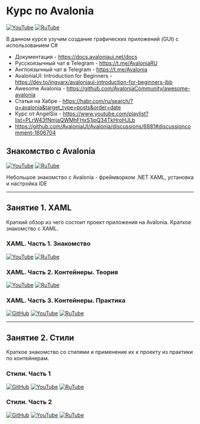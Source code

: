 # Курс по Avalonia

[![YouTube](https://img.shields.io/badge/YouTube-%23FF0000.svg?style=for-the-badge&logo=YouTube&logoColor=white)](https://youtube.com/playlist?list=PLBXnHSmq7po9o_UceZtNI6tBGxNgUbGq5) [![RuTube](https://img.shields.io/badge/RuTube-000000?style=for-the-badge&logo=rutube&logoColor=white)](https://rutube.ru/plst/197321)

В данном курсе узучим создание графических приложений (GUI) с использованием C#

- Документация - https://docs.avaloniaui.net/docs
- Русскоязычный чат в Telegram - https://t.me/AvaloniaRU
- Англоязычный чат в Telegram - https://t.me/Avalonia
- AvaloniaUI: Introduction for Beginners - https://dev.to/ingvarx/avaloniaui-introduction-for-beginners-jbb
- Awesome Avalonia - https://github.com/AvaloniaCommunity/awesome-avalonia
- Статьи на Хабре - https://habr.com/ru/search/?q=avalonia&target_type=posts&order=date
- Курс от AngelSix  - https://www.youtube.com/playlist?list=PLrW43fNmjaQWMhFHxS1jpQ34TkHroHJLb
- https://github.com/AvaloniaUI/Avalonia/discussions/6881#discussioncomment-1606704

## Знакомство с Avalonia 

[![YouTube](https://img.shields.io/badge/YouTube-%23FF0000.svg?style=for-the-badge&logo=YouTube&logoColor=white)](https://youtu.be/C2Z6DrteTQQ) [![RuTube](https://img.shields.io/badge/RuTube-000000?style=for-the-badge&logo=rutube&logoColor=white)](https://rutube.ru/video/9e670bf676ea2517f5c8149dcf3a9aa2/)

Небольшое знакомство с Avalonia - фреймворком .NET XAML, установка и настройка IDE

***

## Занятие 1. XAML

Краткий обзор из чего состоит проект приложения на Avalonia.
Краткое знакомство с XAML.

### XAML. Часть 1. Знакомство

[![YouTube](https://img.shields.io/badge/YouTube-%23FF0000.svg?style=for-the-badge&logo=YouTube&logoColor=white)](https://youtu.be/nkBkgW9Cjao) [![RuTube](https://img.shields.io/badge/RuTube-000000?style=for-the-badge&logo=rutube&logoColor=white)](https://rutube.ru/video/53ec4b4323007adc66e78b0aa1967bc5/)

### XAML. Часть 2. Контейнеры. Теория

[![YouTube](https://img.shields.io/badge/YouTube-%23FF0000.svg?style=for-the-badge&logo=YouTube&logoColor=white)](https://youtu.be/yRTepCBZqNc) [![RuTube](https://img.shields.io/badge/RuTube-000000?style=for-the-badge&logo=rutube&logoColor=white)](https://rutube.ru/video/96e8522410271e3f72384112d3f72485/)

### XAML. Часть 3. Контейнеры. Практика

[![GitHub](https://img.shields.io/badge/github-%23121011.svg?style=for-the-badge&logo=github&logoColor=white)](https://github.com/StarIT-AnSt/AvaloniaDemo_1.git) [![YouTube](https://img.shields.io/badge/YouTube-%23FF0000.svg?style=for-the-badge&logo=YouTube&logoColor=white)](https://youtu.be/WJ9VdgbhHhY) [![RuTube](https://img.shields.io/badge/RuTube-000000?style=for-the-badge&logo=rutube&logoColor=white)](https://rutube.ru/video/55d0d8465e46ac8637091619ad28960e/)

***

## Занятие 2. Стили

Краткое знакомство со стилями и применение их к проекту из практики по контейнерам.

### Стили. Часть 1

[![GitHub](https://img.shields.io/badge/github-%23121011.svg?style=for-the-badge&logo=github&logoColor=white)](https://github.com/StarIT-AnSt/AvaloniaDemo_2.git) [![YouTube](https://img.shields.io/badge/YouTube-%23FF0000.svg?style=for-the-badge&logo=YouTube&logoColor=white)](https://youtu.be/m5d__GU-6lY) [![RuTube](https://img.shields.io/badge/RuTube-000000?style=for-the-badge&logo=rutube&logoColor=white)](https://rutube.ru/video/2c7deaab4747652e059477a09c65723c/)

### Стили. Часть 2

[![GitHub](https://img.shields.io/badge/github-%23121011.svg?style=for-the-badge&logo=github&logoColor=white)](https://github.com/StarIT-AnSt/AvaloniaDemo_2.git) [![YouTube](https://img.shields.io/badge/YouTube-%23FF0000.svg?style=for-the-badge&logo=YouTube&logoColor=white)](https://youtu.be/GlPda9EANiE) [![RuTube](https://img.shields.io/badge/RuTube-000000?style=for-the-badge&logo=rutube&logoColor=white)](https://rutube.ru/video/8610855cf45c752ef5aa22352f8639fd/)
